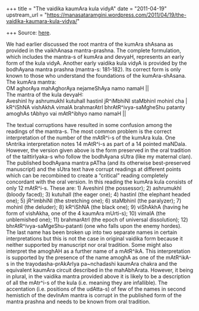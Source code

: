 +++
title = "The vaidika kaumAra kula vidyA"
date = "2011-04-19"
upstream_url = "https://manasataramgini.wordpress.com/2011/04/19/the-vaidika-kaumara-kula-vidya/"

+++
Source: [here](https://manasataramgini.wordpress.com/2011/04/19/the-vaidika-kaumara-kula-vidya/).

We had earlier discussed the root mantra of the kumAra shAsana as
provided in the vaikhAnasa mantra-prashna. The complete formulation,
which includes the mantra-s of kumAra and devyaH, represents an early
form of the kula vidyA. Another early vaidika kula vidyA is provided by
the bodhAyana mantra prashna (mantra-s: 181-182). Its correct form is
only known to those who understand the foundations of the
kumAra-shAsana.  
The kumAra mantra:  
OM aghorAya mahAghorAya nejameShAya namo namaH \|\|  
The mantra of the kula devyaH:  
AveshinI hy ashrumukhI kutuhalI hastinI jR^iMbhiNI staMbhinI mohinI cha
\|  
kR^iShNA vishAkhA vimalA brahmarAtrI bhrAtR^ivya-saMgheShu patanty
amoghAs tAbhyo vai mAtR^ibhyo namo namaH \|\|

The textual corruptions have resulted in some confusion among the
readings of the mantra-s. The most common problem is the correct
interpretation of the number of the mAtR^i-s of the kumAra kula. One
tAntrika interpretation notes 14 mAtR^i-s as part of a 14 pointed
maNDala. However, the version given above is the form preserved in the
oral tradition of the taittirIyaka-s who follow the bodhAyana sUtra
(like my maternal clan). The published bodhAyana mantra pATha (and its
otherwise best-preserved manuscript) and the sUtra text have corrupt
readings at different points which can be recombined to create a
“critical” reading completely concordant with the oral version. In this
reading the kumAra kula consists of only 12 mAtR^i-s. These are: 1)
AveshinI (the possessor); 2) ashrumukhI (bloody faced); 3) kutuhalI (the
eager one); 4) hastinI (the elephant headed one); 5) jR^imbhiNI (the
stretching one); 6) staMbhinI (the paralyzer); 7) mohinI (the deluder);
8) kR^iShNA (the black one); 9) viShAkhA (having he form of vishAkha,
one of the 4 kaumAra mUrti-s); 10) vimalA (the unblemished one); 11)
brahmarAtrI (the epoch of universal dissolution); 12)
bhrAtR^ivya-saMgeShu-patanti (one who falls upon the enemy hordes).  
The last name has been broken up into two separate names in certain
interpretations but this is not the case in original vaidika form
because it neither supported by manuscript nor oral tradition. Some
might also interpret the amoghAH as a further name of a mAtR^ikA. This
interpretation is supported by the presence of the name amoghA as one of
the mAtR^ikA-s in the trayodasha-prAkArIya pa\~nchadashi kaumAra chakra
and the equivalent kaumAra circuit described in the mahAbhArata.
However, it being in plural, in the vaidika mantra provided above it is
likely to be a description of all the mAtr^i-s of the kula (i.e. meaning
they are infallible). The accentation (i.e. positions of the udAtta-s)
of few of the names in second hemistich of the devInAm mantra is corrupt
in the published form of the mantra prashna and needs to be known from
oral tradition.

